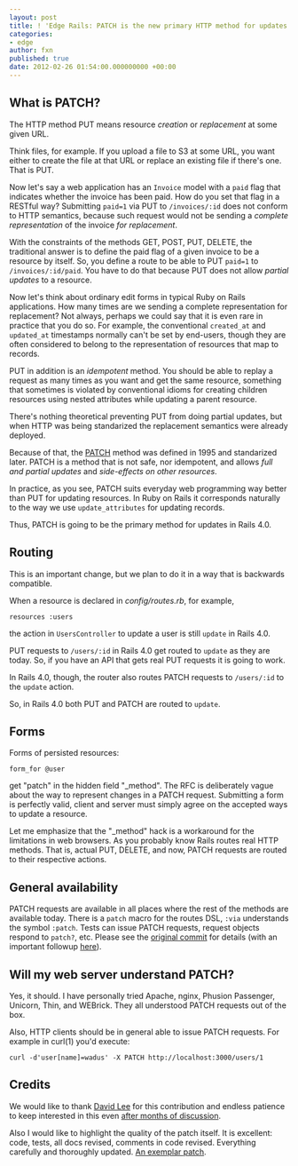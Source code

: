 ```yaml
---
layout: post
title: ! 'Edge Rails: PATCH is the new primary HTTP method for updates'
categories:
- edge
author: fxn
published: true
date: 2012-02-26 01:54:00.000000000 +00:00
---
```

## What is PATCH?

The HTTP method PUT means resource _creation_ or _replacement_ at some given URL.

Think files, for example. If you upload a file to S3 at some URL, you want
either to create the file at that URL or replace an existing file if there's
one. That is PUT.

Now let's say a web application has an `Invoice` model with a `paid` flag that
indicates whether the invoice has been paid. How do you set that flag in a
RESTful way? Submitting `paid=1` via PUT to `/invoices/:id` does not conform to
HTTP semantics, because such request would not be sending a _complete representation_ of the invoice _for replacement_.

With the constraints of the methods GET, POST, PUT, DELETE, the traditional answer
is to define the paid flag of a given invoice to be a resource by itself. So,
you define a route to be able to PUT `paid=1` to `/invoices/:id/paid`. You have
to do that because PUT does not allow _partial updates_ to a resource.

Now let's think about ordinary edit forms in typical Ruby on Rails applications.
How many times are we sending a complete representation for replacement? Not
always, perhaps we could say that it is even rare in practice that you do so.
For example, the conventional `created_at` and `updated_at` timestamps normally
can't be set by end-users, though they are often considered to belong to the
representation of resources that map to records.

PUT in addition is an _idempotent_ method. You should be able to replay a request
as many times as you want and get the same resource, something that sometimes
is violated by conventional idioms for creating children resources using
nested attributes while updating a parent resource.

There's nothing theoretical preventing PUT from doing partial updates, but when
HTTP was being standarized the replacement semantics were already deployed.

Because of that, the [PATCH](http://www.rfc-editor.org/rfc/rfc5789.txt) method was defined in 1995 and standarized later.
PATCH is a method that is not safe,
nor idempotent, and allows _full and partial updates_ and _side-effects on other resources_.

In practice, as you see, PATCH suits everyday web programming way better than
PUT for updating resources. In Ruby on Rails it corresponds naturally to the way
we use `update_attributes` for updating records.

Thus, PATCH is going to be the primary method for updates in Rails 4.0.

## Routing

This is an important change, but we plan to do it in a way that is backwards
compatible.

When a resource is declared in _config/routes.rb_, for example,

    resources :users

the action in `UsersController` to update a user is still `update` in Rails 4.0.

PUT requests to `/users/:id` in Rails 4.0 get routed to `update` as they are
today. So, if you have an API that gets real PUT requests it is going to work.

In Rails 4.0, though, the router also routes PATCH requests to `/users/:id` to
the `update` action.

So, in Rails 4.0 both PUT and PATCH are routed to `update`.

## Forms

Forms of persisted resources:

    form_for @user

get "patch" in the hidden field "_method". The RFC is deliberately vague about
the way to represent changes in a PATCH request. Submitting a form is
perfectly valid, client and server must simply agree on the accepted ways
to update a resource.

Let me emphasize that the "_method" hack is a workaround for the limitations in
web browsers. As you probably know Rails routes real HTTP methods. That is, actual
PUT, DELETE, and now, PATCH requests are routed to their respective actions.

## General availability

PATCH requests are available in all places where the rest of the methods are
available today. There is a `patch` macro for the routes DSL, `:via` understands
the symbol `:patch`. Tests can issue PATCH requests, request objects respond to
`patch?`, etc. Please see the [original commit](https://github.com/rails/rails/commit/002713c64568114f3754799acc0723ea0d442f7a) for details (with an important
followup [here](https://github.com/rails/rails/commit/b7a094536de6fdeb428aa79d21f1e2128169f45e)).

## Will my web server understand PATCH?

Yes, it should. I have personally tried Apache, nginx, Phusion Passenger,
Unicorn, Thin, and WEBrick. They all understood PATCH requests out of the box.

Also, HTTP clients should be in general able to issue PATCH requests. For example
in curl(1) you'd execute:

    curl -d'user[name]=wadus' -X PATCH http://localhost:3000/users/1

## Credits

We would like to thank [David Lee](https://github.com/dlee) for this
contribution and endless patience to keep interested in this even [after months
of discussion](https://github.com/rails/rails/pull/505).

Also I would like to
highlight the quality of the patch itself. It is excellent: code, tests, all
docs revised, comments in code revised. Everything carefully and
thoroughly updated. [An exemplar patch](https://github.com/rails/rails/commit/002713c64568114f3754799acc0723ea0d442f7a).
